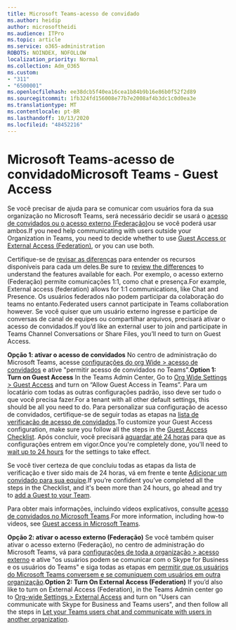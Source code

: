 ```yaml
---
title: Microsoft Teams-acesso de convidado
ms.author: heidip
author: microsoftheidi
ms.audience: ITPro
ms.topic: article
ms.service: o365-administration
ROBOTS: NOINDEX, NOFOLLOW
localization_priority: Normal
ms.collection: Adm_O365
ms.custom:
- "311"
- "6500001"
ms.openlocfilehash: ee38dcb5f40ea16cea1b84b9b16e86b0f52f2d89
ms.sourcegitcommit: 1fb324fd156008e77b7e2008af4b3dc1c0d0ea3e
ms.translationtype: MT
ms.contentlocale: pt-BR
ms.lasthandoff: 10/13/2020
ms.locfileid: "48452216"
---
```

# <a name="microsoft-teams---guest-access"></a><span data-ttu-id="1652a-102">Microsoft Teams-acesso de convidado</span><span class="sxs-lookup"><span data-stu-id="1652a-102">Microsoft Teams - Guest Access</span></span>

<span data-ttu-id="1652a-103">Se você precisar de ajuda para se comunicar com usuários fora da sua organização no Microsoft Teams, será necessário decidir se usará o [acesso de convidados ou o acesso externo (Federação)](https://docs.microsoft.com/microsoftteams/manage-external-access#external-access-vs-guest-access)ou se você poderá usar ambos.</span><span class="sxs-lookup"><span data-stu-id="1652a-103">If you need help communicating with users outside your Organization in Teams, you need to decide whether to use [Guest Access or External Access (Federation)](https://docs.microsoft.com/microsoftteams/manage-external-access#external-access-vs-guest-access), or you can use both.</span></span>

<span data-ttu-id="1652a-104">Certifique-se de [revisar as diferenças](https://docs.microsoft.com/microsoftteams/manage-external-access#external-access-vs-guest-access) para entender os recursos disponíveis para cada um deles.</span><span class="sxs-lookup"><span data-stu-id="1652a-104">Be sure to [review the differences](https://docs.microsoft.com/microsoftteams/manage-external-access#external-access-vs-guest-access) to understand the features available for each.</span></span>  <span data-ttu-id="1652a-105">Por exemplo, o acesso externo (Federação) permite comunicações 1:1, como chat e presença.</span><span class="sxs-lookup"><span data-stu-id="1652a-105">For example, External access (federation) allows for 1:1 communications, like Chat and Presence.</span></span>  <span data-ttu-id="1652a-106">Os usuários federados não podem participar da colaboração do teams no entanto.</span><span class="sxs-lookup"><span data-stu-id="1652a-106">Federated users cannot participate in Teams collaboration however.</span></span>  <span data-ttu-id="1652a-107">Se você quiser que um usuário externo ingresse e participe de conversas de canal de equipes ou compartilhar arquivos, precisará ativar o acesso de convidados.</span><span class="sxs-lookup"><span data-stu-id="1652a-107">If you’d like an external user to join and participate in Teams Channel Conversations or Share Files, you’ll need to turn on Guest Access.</span></span>

<span data-ttu-id="1652a-108">**Opção 1: ativar o acesso de convidados** No centro de administração do Microsoft Teams, acesse [configurações do org Wide > acesso de convidados](https://admin.teams.microsoft.com/company-wide-settings/guest-configuration) e ative "permitir acesso de convidados no Teams".</span><span class="sxs-lookup"><span data-stu-id="1652a-108">**Option 1: Turn on Guest Access** In the Teams Admin Center, Go to [Org Wide Settings > Guest Access](https://admin.teams.microsoft.com/company-wide-settings/guest-configuration) and turn on “Allow Guest Access in Teams”.</span></span>  <span data-ttu-id="1652a-109">Para um locatário com todas as outras configurações padrão, isso deve ser tudo o que você precisa fazer.</span><span class="sxs-lookup"><span data-stu-id="1652a-109">For a tenant with all other default settings, this should be all you need to do.</span></span>  <span data-ttu-id="1652a-110">Para personalizar sua configuração de acesso de convidados, certifique-se de seguir todas as etapas na [lista de verificação de acesso de convidados](https://docs.microsoft.com/microsoftteams/guest-access-checklist).</span><span class="sxs-lookup"><span data-stu-id="1652a-110">To customize your Guest Access configuration,  make sure you follow all the steps in the [Guest Access Checklist](https://docs.microsoft.com/microsoftteams/guest-access-checklist).</span></span> <span data-ttu-id="1652a-111">Após concluir, você precisará [aguardar até 24 horas](https://docs.microsoft.com/microsoftteams/manage-guests#guest-access-latencies) para que as configurações entrem em vigor.</span><span class="sxs-lookup"><span data-stu-id="1652a-111">Once you're completely done, you'll need to [wait up to 24 hours](https://docs.microsoft.com/microsoftteams/manage-guests#guest-access-latencies) for the settings to take effect.</span></span>

<span data-ttu-id="1652a-112">Se você tiver certeza de que concluiu todas as etapas da lista de verificação e tiver sido mais de 24 horas, vá em frente e tente [Adicionar um convidado para sua equipe](https://support.office.com/article/add-guests-to-a-team-in-teams-fccb4fa6-f864-4508-bdde-256e7384a14f#ID0EAABAAA=Desktop).</span><span class="sxs-lookup"><span data-stu-id="1652a-112">If you’re confident you’ve completed all the steps in the Checklist, and it's been more than 24 hours, go ahead and try to [add a Guest to your Team](https://support.office.com/article/add-guests-to-a-team-in-teams-fccb4fa6-f864-4508-bdde-256e7384a14f#ID0EAABAAA=Desktop).</span></span>

<span data-ttu-id="1652a-113">Para obter mais informações, incluindo vídeos explicativos, consulte [acesso de convidados no Microsoft Teams](https://docs.microsoft.com/microsoftteams/guest-access).</span><span class="sxs-lookup"><span data-stu-id="1652a-113">For more information, including how-to videos, see [Guest access in Microsoft Teams](https://docs.microsoft.com/microsoftteams/guest-access).</span></span>

<span data-ttu-id="1652a-114">**Opção 2: ativar o acesso externo (Federação)** Se você também quiser ativar o acesso externo (Federação), no centro de administração do Microsoft Teams, vá para [configurações de toda a organização > acesso externo](https://admin.teams.microsoft.com/company-wide-settings/external-communications) e ative "os usuários podem se comunicar com o Skype for Business e os usuários do Teams" e siga todas as etapas em [permitir que os usuários do Microsoft Teams conversem e se comuniquem com usuários em outra organização](https://docs.microsoft.com/microsoftteams/manage-external-access#let-your-teams-users-chat-and-communicate-with-users-in-another-organization).</span><span class="sxs-lookup"><span data-stu-id="1652a-114">**Option 2: Turn On External Access (Federation)** If you’d also like to turn on External Access (Federation), in the Teams Admin center go to [Org-wide Settings > External Access](https://admin.teams.microsoft.com/company-wide-settings/external-communications) and turn on "Users can communicate with Skype for Business and Teams users", and then follow all the steps in [Let your Teams users chat and communicate with users in another organization](https://docs.microsoft.com/microsoftteams/manage-external-access#let-your-teams-users-chat-and-communicate-with-users-in-another-organization).</span></span>
